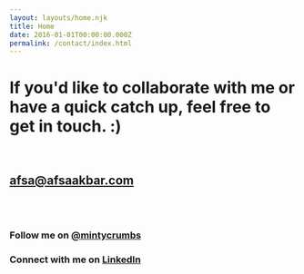 ```yaml
---
layout: layouts/home.njk
title: Home
date: 2016-01-01T00:00:00.000Z
permalink: /contact/index.html
---
```

# If you'd like to collaborate with me or have a quick catch up, feel free to get in touch. :)

<br>

## afsa@afsaakbar.com

<br>
<br>

### Follow me on [@mintycrumbs](https://twitter.com/mintycrumbs)

### Connect with me on [LinkedIn](https://www.linkedin.com/in/afsaakbar/)
